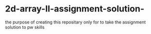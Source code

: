 # 2d-array-II-assignment-solution-
the purpose of creating this repositary only for to take the assignment solution to pw skills
